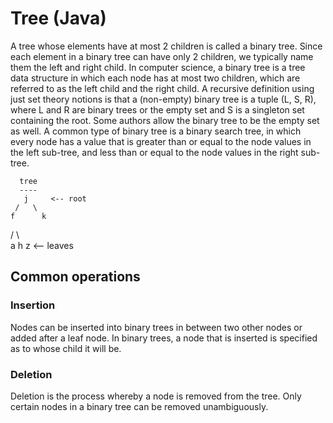 # Tree (Java)

A tree whose elements have at most 2 children is called a binary tree. Since each element in a binary tree can have only 2 children, we typically name them the left and right child. In computer science, a binary tree is a tree data structure in which each node has at most two children, which are referred to as the left child and the right child. A recursive definition using just set theory notions is that a (non-empty) binary tree is a tuple (L, S, R), where L and R are binary trees or the empty set and S is a singleton set containing the root. Some authors allow the binary tree to be the empty set as well. A common type of binary tree is a binary search tree, in which every node has a value that is greater than or equal to the node values in the left sub-tree, and less than or equal to the node values in the right sub-tree.

      tree
      ----
       j     <-- root
     /   \
    f      k
   /  \      \
  a     h      z     <-- leaves

## Common operations

### Insertion
Nodes can be inserted into binary trees in between two other nodes or added after a leaf node. In binary trees, a node that is inserted is specified as to whose child it will be.

### Deletion
Deletion is the process whereby a node is removed from the tree. Only certain nodes in a binary tree can be removed unambiguously.
